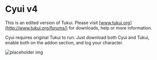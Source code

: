 # Cyui v4

This is an edited version of Tukui. Please visit [www.tukui.org](http://www.tukui.org/forums/) for downloads, help or more information.

Cyui requires original Tukui to run. Just download both Cyui and Tukui, enable both on the addon section, and log your character.

![placeholder img](http://s3.photobucket.com/albums/y89/kryo85/cyui/?action=view&current=WoWScrnShot_082812_194558.jpg)